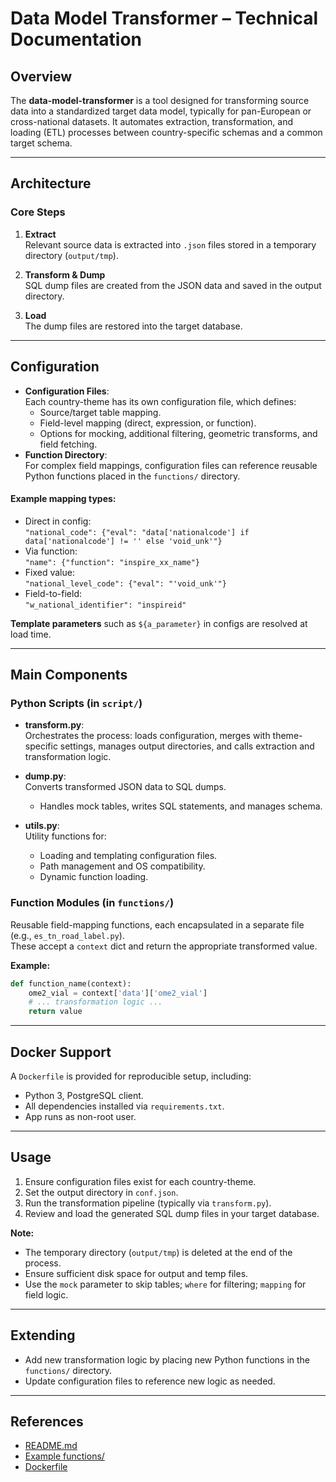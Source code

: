# Data Model Transformer – Technical Documentation

## Overview

The **data-model-transformer** is a tool designed for transforming source data into a standardized target data model, typically for pan-European or cross-national datasets. It automates extraction, transformation, and loading (ETL) processes between country-specific schemas and a common target schema.

---

## Architecture

### Core Steps

1. **Extract**  
   Relevant source data is extracted into `.json` files stored in a temporary directory (`output/tmp`).

2. **Transform & Dump**  
   SQL dump files are created from the JSON data and saved in the output directory.

3. **Load**  
   The dump files are restored into the target database.

---

## Configuration

- **Configuration Files**:  
  Each country-theme has its own configuration file, which defines:
  - Source/target table mapping.
  - Field-level mapping (direct, expression, or function).
  - Options for mocking, additional filtering, geometric transforms, and field fetching.
- **Function Directory**:  
  For complex field mappings, configuration files can reference reusable Python functions placed in the `functions/` directory.

#### Example mapping types:
- Direct in config:  
  `"national_code": {"eval": "data['nationalcode'] if data['nationalcode'] != '' else 'void_unk'"}`
- Via function:  
  `"name": {"function": "inspire_xx_name"}`
- Fixed value:  
  `"national_level_code": {"eval": "'void_unk'"}`
- Field-to-field:  
  `"w_national_identifier": "inspireid"`

**Template parameters** such as `${a_parameter}` in configs are resolved at load time.

---

## Main Components

### Python Scripts (in `script/`)

- **transform.py**:  
  Orchestrates the process: loads configuration, merges with theme-specific settings, manages output directories, and calls extraction and transformation logic.

- **dump.py**:  
  Converts transformed JSON data to SQL dumps.  
  - Handles mock tables, writes SQL statements, and manages schema.

- **utils.py**:  
  Utility functions for:
  - Loading and templating configuration files.
  - Path management and OS compatibility.
  - Dynamic function loading.

### Function Modules (in `functions/`)

Reusable field-mapping functions, each encapsulated in a separate file (e.g., `es_tn_road_label.py`).  
These accept a `context` dict and return the appropriate transformed value.

**Example:**  
```python
def function_name(context):
    ome2_vial = context['data']['ome2_vial']
    # ... transformation logic ...
    return value
```

---

## Docker Support

A `Dockerfile` is provided for reproducible setup, including:
- Python 3, PostgreSQL client.
- All dependencies installed via `requirements.txt`.
- App runs as non-root user.

---

## Usage

1. Ensure configuration files exist for each country-theme.
2. Set the output directory in `conf.json`.
3. Run the transformation pipeline (typically via `transform.py`).
4. Review and load the generated SQL dump files in your target database.

**Note:**  
- The temporary directory (`output/tmp`) is deleted at the end of the process.
- Ensure sufficient disk space for output and temp files.
- Use the `mock` parameter to skip tables; `where` for filtering; `mapping` for field logic.

---

## Extending

- Add new transformation logic by placing new Python functions in the `functions/` directory.
- Update configuration files to reference new logic as needed.

---

## References

- [README.md](https://github.com/openmapsforeurope2/data-model-transformer/blob/main/README.md)
- [Example functions/](https://github.com/openmapsforeurope2/data-model-transformer/tree/main/functions)
- [Dockerfile](https://github.com/openmapsforeurope2/data-model-transformer/blob/main/docker/Dockerfile)
